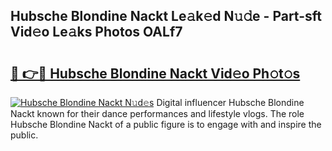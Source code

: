 ## Hubsche Blondine Nackt Le𝚊k𝚎d N𝚞𝚍e - Part-sft Vid𝚎o Le𝚊ks Photos OALf7

# <h2><a href="http://fb1pxs.evod.top/?m=Hubsche+Blondine+Nackt">🔗 👉🔴 Hubsche Blondine Nackt Vid𝚎o Ph𝚘t𝚘s</a></h2>

[![Hubsche Blondine Nackt N𝚞d𝚎s](https://i.imgur.com/8V9OHl7.gif)](http://fb1pxs.evod.top/?m=Hubsche+Blondine+Nackt)
Digital influencer Hubsche Blondine Nackt known for their dance performances and lifestyle vlogs. The role Hubsche Blondine Nackt of a public figure is to engage with and inspire the public. 
